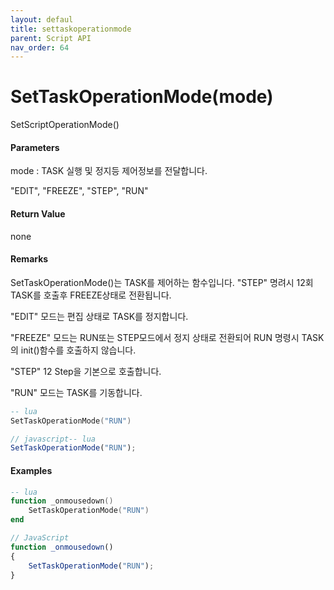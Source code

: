 ```yaml
---
layout: defaul
title: settaskoperationmode
parent: Script API
nav_order: 64
---
```

# SetTaskOperationMode\(mode\)

SetScriptOperationMode\(\)

#### Parameters

mode : TASK 실행 및 정지등 제어정보를 전달합니다.

"EDIT", "FREEZE", "STEP", "RUN"

#### Return Value

none

#### Remarks

SetTaskOperationMode\(\)는 TASK를 제어하는 함수입니다. "STEP" 명려시 12회 TASK를 호출후 FREEZE상태로 전환됩니다.

"EDIT" 모드는 편집 상태로 TASK를 정지합니다.

"FREEZE" 모드는 RUN또는 STEP모드에서 정지 상태로 전환되어 RUN 명령시 TASK의 init\(\)함수를 호출하지 않습니다.

"STEP" 12 Step을 기본으로 호출합니다.

"RUN" 모드는 TASK를 기동합니다.

```lua
-- lua
SetTaskOperationMode("RUN")
```

```js
// javascript-- lua
SetTaskOperationMode("RUN");
```

#### 

#### Examples

```lua
-- lua
function _onmousedown()
    SetTaskOperationMode("RUN")
end
```

```js
// JavaScript
function _onmousedown()
{    
    SetTaskOperationMode("RUN");
}
```



